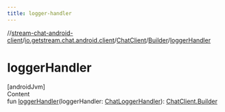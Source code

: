 ```yaml
---
title: logger-handler
---
```

//[stream-chat-android-client](../../../../index.md)/[io.getstream.chat.android.client](../../index.md)/[ChatClient](../index.md)/[Builder](index.md)/[loggerHandler](loggerHandler.md)



# loggerHandler  
[androidJvm]  
Content  
fun [loggerHandler](loggerHandler.md)(loggerHandler: [ChatLoggerHandler](../../../io.getstream.chat.android.client.logger/ChatLoggerHandler/index.md)): [ChatClient.Builder](index.md)  



